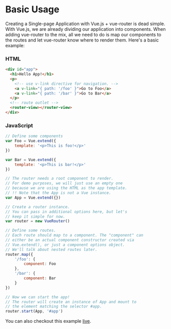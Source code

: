 # Basic Usage

Creating a Single-page Application with Vue.js + vue-router is dead simple. With Vue.js, we are already dividing our application into components. When adding vue-router to the mix, all we need to do is map our components to the routes and let vue-router know where to render them. Here's a basic example:

### HTML

``` html
<div id="app">
  <h1>Hello App!</h1>
  <p>
    <!-- use v-link directive for navigation. -->
    <a v-link="{ path: '/foo' }">Go to Foo</a>
    <a v-link="{ path: '/bar' }">Go to Bar</a>
  </p>
  <!-- route outlet -->
  <router-view></router-view>
</div>
```

### JavaScript

``` js
// Define some components
var Foo = Vue.extend({
    template: '<p>This is foo!</p>'
})

var Bar = Vue.extend({
    template: '<p>This is bar!</p>'
})

// The router needs a root component to render.
// For demo purposes, we will just use an empty one
// because we are using the HTML as the app template.
// !! Note that the App is not a Vue instance.
var App = Vue.extend({})

// Create a router instance.
// You can pass in additional options here, but let's
// keep it simple for now.
var router = new VueRouter()

// Define some routes.
// Each route should map to a component. The "component" can
// either be an actual component constructor created via
// Vue.extend(), or just a component options object.
// We'll talk about nested routes later.
router.map({
    '/foo': {
        component: Foo
    },
    '/bar': {
        component: Bar
    }
})

// Now we can start the app!
// The router will create an instance of App and mount to
// the element matching the selector #app.
router.start(App, '#app')
```

You can also checkout this example [live](http://jsfiddle.net/yyx990803/xyu276sa/).
